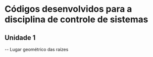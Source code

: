 # Códigos desenvolvidos para a disciplina de controle de sistemas

## Unidade 1 
--
Lugar geométrico das raízes 
